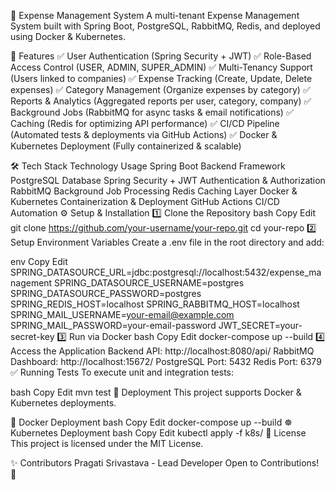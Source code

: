 📌 Expense Management System
A multi-tenant Expense Management System built with Spring Boot, PostgreSQL, RabbitMQ, Redis, and deployed using Docker & Kubernetes.

🚀 Features
✅ User Authentication (Spring Security + JWT)
✅ Role-Based Access Control (USER, ADMIN, SUPER_ADMIN)
✅ Multi-Tenancy Support (Users linked to companies)
✅ Expense Tracking (Create, Update, Delete expenses)
✅ Category Management (Organize expenses by category)
✅ Reports & Analytics (Aggregated reports per user, category, company)
✅ Background Jobs (RabbitMQ for async tasks & email notifications)
✅ Caching (Redis for optimizing API performance)
✅ CI/CD Pipeline (Automated tests & deployments via GitHub Actions)
✅ Docker & Kubernetes Deployment (Fully containerized & scalable)

🛠 Tech Stack
Technology	Usage
Spring Boot	Backend Framework
PostgreSQL	Database
Spring Security + JWT	Authentication & Authorization
RabbitMQ	Background Job Processing
Redis	Caching Layer
Docker & Kubernetes	Containerization & Deployment
GitHub Actions	CI/CD Automation
⚙️ Setup & Installation
1️⃣ Clone the Repository
bash
Copy
Edit
git clone https://github.com/your-username/your-repo.git
cd your-repo
2️⃣ Setup Environment Variables
Create a .env file in the root directory and add:

env
Copy
Edit
SPRING_DATASOURCE_URL=jdbc:postgresql://localhost:5432/expense_management
SPRING_DATASOURCE_USERNAME=postgres
SPRING_DATASOURCE_PASSWORD=postgres
SPRING_REDIS_HOST=localhost
SPRING_RABBITMQ_HOST=localhost
SPRING_MAIL_USERNAME=your-email@example.com
SPRING_MAIL_PASSWORD=your-email-password
JWT_SECRET=your-secret-key
3️⃣ Run via Docker
bash
Copy
Edit
docker-compose up --build
4️⃣ Access the Application
Backend API: http://localhost:8080/api/
RabbitMQ Dashboard: http://localhost:15672/
PostgreSQL Port: 5432
Redis Port: 6379
✅ Running Tests
To execute unit and integration tests:

bash
Copy
Edit
mvn test
🚀 Deployment
This project supports Docker & Kubernetes deployments.

🐳 Docker Deployment
bash
Copy
Edit
docker-compose up --build
☸️ Kubernetes Deployment
bash
Copy
Edit
kubectl apply -f k8s/
📜 License
This project is licensed under the MIT License.

✨ Contributors
Pragati Srivastava - Lead Developer
Open to Contributions! 🚀
